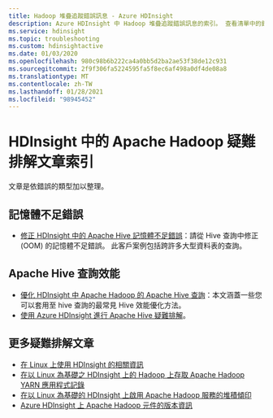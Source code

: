 ```yaml
---
title: Hadoop 堆疊追蹤錯誤訊息 - Azure HDInsight
description: Azure HDInsight 中 Hadoop 堆疊追蹤錯誤訊息的索引。 查看清單中的錯誤，以了解疑難排解資訊。
ms.service: hdinsight
ms.topic: troubleshooting
ms.custom: hdinsightactive
ms.date: 01/03/2020
ms.openlocfilehash: 980c98b6b222ca4a0bb5d2ba2ae53f38de12c931
ms.sourcegitcommit: 2f9f306fa5224595fa5f8ec6af498a0df4de08a8
ms.translationtype: MT
ms.contentlocale: zh-TW
ms.lasthandoff: 01/28/2021
ms.locfileid: "98945452"
---
```

# <a name="index-of-apache-hadoop-in-hdinsight-troubleshooting-articles"></a>HDInsight 中的 Apache Hadoop 疑難排解文章索引

文章是依錯誤的類型加以整理。

## <a name="out-of-memory-error"></a>記憶體不足錯誤

* [修正 HDInsight 中的 Apache Hive 記憶體不足錯誤](hdinsight-hadoop-hive-out-of-memory-error-oom.md)：請從 Hive 查詢中修正 (OOM) 的記憶體不足錯誤。 此客戶案例包括跨許多大型資料表的查詢。

## <a name="apache-hive-query-performance"></a>Apache Hive 查詢效能

* [優化 HDInsight 中 Apache Hadoop 的 Apache Hive 查詢](hdinsight-hadoop-optimize-hive-query.md)：本文涵蓋一些您可以套用至 hive 查詢的最常見 Hive 效能優化方法。
* [使用 Azure HDInsight 進行 Apache Hive 疑難排解](hdinsight-troubleshoot-hive.md)。

## <a name="more-troubleshooting-articles"></a>更多疑難排解文章

* [在 Linux 上使用 HDInsight 的相關資訊](hdinsight-hadoop-linux-information.md)
* [在以 Linux 為基礎之 HDInsight 上的 Hadoop 上存取 Apache Hadoop YARN 應用程式記錄](hdinsight-hadoop-access-yarn-app-logs-linux.md)
* [在以 Linux 為基礎的 HDInsight 上啟用 Apache Hadoop 服務的堆積傾印](hdinsight-hadoop-collect-debug-heap-dump-linux.md)
* [Azure HDInsight 上 Apache Hadoop 元件的版本資訊](hdinsight-release-notes.md)
